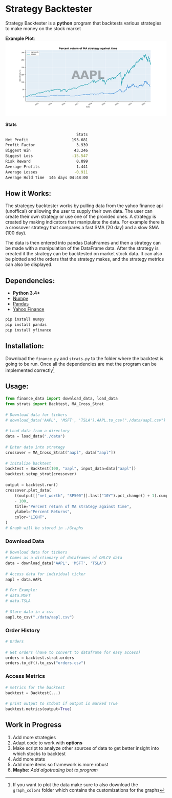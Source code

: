 # Strategy Backtester

Strategy Backtester is a **python** program that backtests various strategies to make money on the stock market

**Example Plot**:
![Example Strategy Plot](./Graphs/data.png)

**Stats**

```bash
                               Stats
Net Profit                   193.681
Profit Factor                  3.939
Biggest Win                   43.246
Biggest Loss                 -15.547
Risk Reward                    0.099
Average Profits                1.441
Average Losses                -0.911
Average Hold Time  146 days 04:48:00
```

## How it Works:

The strategey backtester works by pulling data from the yahoo finance api (unoffical) or allowing the user to supply their own data. The user can create their own strategy or use one of the provided ones. A strategy is created by making indicators that manipulate the data. For example there is a crossover strategy that compares a fast SMA (20 day) and a slow SMA (100 day).

The data is then entered into pandas DataFrames and then a strategy can be made with a manipulation of the DataFrame data. After the strategy is created it the strategy can be backtested on market stock data. It can also be plotted and the orders that the strategy makes, and the strategy metrics can also be displayed.

## Dependencies:

- **Python 3.4+**
- [Numpy](https://github.com/numpy/numpy)
- [Pandas](https://github.com/pandas-dev/pandas)
- [Yahoo Finance](https://github.com/ranaroussi/yfinance)

```bash
pip install numpy
pip install pandas
pip install yfinance
```

## Installation:

Download the `finance.py` and `strats.py` to the folder where the backtest is going to be run. Once all the dependencies are met the program can be implemented correctly[^1]

[^1]: If you want to plot the data make sure to also download the `graph_colors` folder which contains the customizations for the graphs

## Usage:

```python
from finance_data import download_data, load_data
from strats import Backtest, MA_Cross_Strat

# Download data for tickers
# download_data('AAPL', 'MSFT', 'TSLA').AAPL.to_csv("./data/aapl.csv")

# Load data from a directory
data = load_data("./data")

# Enter data into strategy
crossover = MA_Cross_Strat("aapl", data["aapl"])

# Initalize backtest
backtest = Backtest(100, "aapl", input_data=data["aapl"])
backtest.setup_strat(crossover)

output = backtest.run()
crossover.plot_data(
    ((output[["net_worth", "SP500"]].last("10Y").pct_change() + 1).cumprod() * 100)
    - 100,
    title="Percent return of MA strategy against time",
    ylabel="Percent Returns",
    color="LIGHT",
)
# Graph will be stored in ./Graphs
```

### Download Data

```python
# Download data for tickers
# Comes as a dictionary of dataframes of OHLCV data
data = download_data('AAPL', 'MSFT', 'TSLA')

# Access data for individual ticker
aapl = data.AAPL

# For Example:
# data.MSFT
# data.TSLA

# Store data in a csv
aapl.to_csv("./data/aapl.csv")

```

### Order History

```python
# Orders

# Get orders (have to convert to dataframe for easy access)
orders = backtest.strat.orders
orders.to_df().to_csv("orders.csv")
```

### Access Metrics

```python
# metrics for the backtest
backtest = Backtest(...)

# print output to stdout if output is marked True
backtest.metrics(output=True)

```

## Work in Progress

1. Add more strategies
2. Adapt code to work with **options**
3. Make script to analyze other sources of data to get better insight into which stocks to backtest
4. Add more stats
5. Add more items so framework is more robust
6. **Maybe:** _Add algotrading bot to program_
